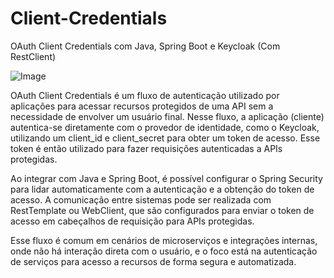 # Client-Credentials
OAuth Client Credentials com Java, Spring Boot e Keycloak (Com RestClient)

![Image](https://github.com/user-attachments/assets/d8df4d42-62ed-40cc-9ae0-660b57196691)

OAuth Client Credentials é um fluxo de autenticação utilizado por aplicações para acessar recursos protegidos de uma API sem a necessidade de envolver um usuário final. Nesse fluxo, a aplicação (cliente) autentica-se diretamente com o provedor de identidade, como o Keycloak, utilizando um client_id e client_secret para obter um token de acesso. Esse token é então utilizado para fazer requisições autenticadas a APIs protegidas.

Ao integrar com Java e Spring Boot, é possível configurar o Spring Security para lidar automaticamente com a autenticação e a obtenção do token de acesso. A comunicação entre sistemas pode ser realizada com RestTemplate ou WebClient, que são configurados para enviar o token de acesso em cabeçalhos de requisição para APIs protegidas.

Esse fluxo é comum em cenários de microserviços e integrações internas, onde não há interação direta com o usuário, e o foco está na autenticação de serviços para acesso a recursos de forma segura e automatizada.
